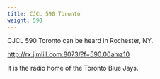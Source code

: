 ```yaml
---
title: CJCL 590 Toronto
weight: 590
---
```

CJCL 590 Toronto can be heard in Rochester, NY.

http://rx.jimlill.com:8073/?f=590.00amz10

It is the radio home of the Toronto Blue Jays.
